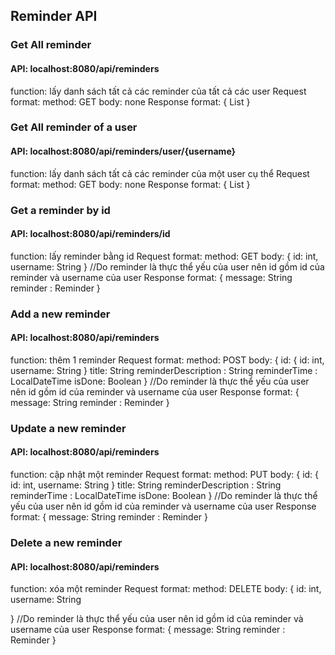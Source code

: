 ## Reminder API
### Get All reminder
#### API: localhost:8080/api/reminders
function: lấy danh sách tất cả các reminder của tất cả các user
Request format:
method: GET
body: none
Response format:
{
    List<Reminders>
}

### Get All reminder of a user
#### API: localhost:8080/api/reminders/user/{username}
function: lấy danh sách tất cả các reminder của một user cụ thể
Request format:
method: GET
body: none
Response format:
{
    List<Reminders>
}

### Get a reminder by id
#### API: localhost:8080/api/reminders/id
function: lấy reminder bằng id
Request format:
method: GET
body:
{
    id: int,
    username: String
}
//Do reminder là thực thể yếu của user nên id gồm id của reminder và username của user
Response format:
{
    message: String
    reminder : Reminder
}

### Add a new reminder
#### API: localhost:8080/api/reminders
function: thêm 1 reminder
Request format:
method: POST
body:
{
    id: {
        id: int,
        username: String
    }
    title: String
    reminderDescription : String
    reminderTime : LocalDateTime
    isDone: Boolean
}
//Do reminder là thực thể yếu của user nên id gồm id của reminder và username của user
Response format:
{
    message: String
    reminder : Reminder
}

### Update a new reminder
#### API: localhost:8080/api/reminders
function: cập nhật một reminder
Request format:
method: PUT
body:
{
    id: {
        id: int,
        username: String
    }
    title: String
    reminderDescription : String
    reminderTime : LocalDateTime
    isDone: Boolean
}
//Do reminder là thực thể yếu của user nên id gồm id của reminder và username của user
Response format:
{
    message: String
    reminder : Reminder
}

### Delete a new reminder
#### API: localhost:8080/api/reminders
function: xóa một reminder
Request format:
method: DELETE
body:
{
    id: int,
    username: String
    
}
//Do reminder là thực thể yếu của user nên id gồm id của reminder và username của user
Response format:
{
    message: String
    reminder : Reminder
}